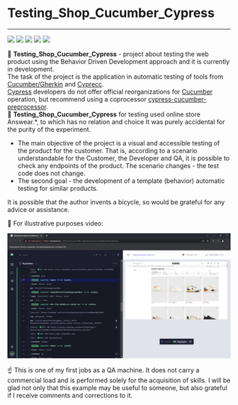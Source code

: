 # Testing_Shop_Cucumber_Cypress
___

<!-- ![GitHub package.json version](https://img.shields.io/github/package-json/v/Horobird/Testing_Shop_Cucumber_Cypress?color=yellow&label=Testing_Shop_Cucumber_Cypress&logo=logo&style=flat-square)  -->
[<img src="https://img.shields.io/badge/JavaScript-0000FF?style=flat-square&logo=Javascript&logoColor=FFFF00"/>](https://en.wikipedia.org/wiki/JavaScript) [<img src="https://img.shields.io/badge/Node v19.8.1-7B68EE?style=flat-square&logo=Node .js&logoColor=00FF00"/>](https://nodejs.org/en)  [<img src="https://img.shields.io/badge/Cucumber/gherkin v9.5.1-48D1C?style=flat-square&logo=cucumber&logoColor=FFFF00"/>](https://cucumber.io/)  [<img src="https://img.shields.io/badge/cypress_cucumber_preprocessor v17.2.0-D2691E?style=flat-square&logo=cypress-cucumber-preprocessor&logoColor=FFA500" />](https://github.com/badeball/cypress-cucumber-preprocessor) [<img src="https://img.shields.io/badge/Cypress v12.14.0-8B008B?style=flat-square&logo=Cypress&logoColor=FFA500"/>](https://docs.cypress.io/guides/overview/why-cypress)

 :small_orange_diamond: **Testing_Shop_Cucumber_Cypress** - project about testing the web product using the Behavior Driven Development approach and it is currently in development.\
The task of the project is the application in automatic testing of tools from [Cucumber/Gherkin](https://cucumber.io/) and [Cyprecc](https://docs.cypress.io/guides/overview/why-cypress).\
[Cypress](https://docs.cypress.io/guides/overview/why-cypress) developers do not offer official reorganizations for [Cucumber](https://cucumber.io/) operation, but recommend using a coprocessor 
[cypress-cucumber-preprocessor](https://github.com/badeball/cypress-cucumber-preprocessor).        
 :small_orange_diamond: **Testing_Shop_Cucumber_Cypress** for testing used online store Answear.*, to which has no relation and choice 
It was purely accidental for the purity of the experiment.
+ The main objective of the project is a visual and accessible testing of the product for the customer. That is, according to a scenario understandable for the Customer, the Developer and QA, it is possible to check any endpoints of the product. The scenario changes - the test code does not change.
+ The second goal - the development of a template (behavior) automatic testing for similar products. 

It is possible that the author invents a bicycle, so would be grateful for any advice or assistance.

 :small_orange_diamond: For illustrative purposes video:                   

[![Alt text](image.png)](https://youtu.be/5LHoWFp18Jc)   

 :point_up: This is one of my first jobs as a QA machine. It does not carry a commercial load and is performed solely for the acquisition of skills. I will be glad not only that this example may be useful to someone, but also grateful if I receive comments and corrections to it.
